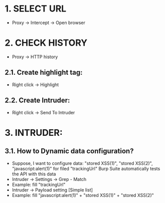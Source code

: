 # 1. SELECT URL
- Proxy -> Intercept -> Open browser

# 2. CHECK HISTORY
- Proxy -> HTTP history

## 2.1. Create highlight tag: 
- Right click -> Highlight

## 2.2. Create Intruder: 
- Right click -> Send To Intruder

# 3. INTRUDER:
## 3.1. How to Dynamic data configuration?
- Suppose, I want to configure data: "stored XSS(1)", "stored XSS(2)", "javascript:alert(1)" for filed "trackingUrl" Burp Suite automatically tests the API with this data
- Intruder -> Settings -> Grep - Match
- Example: fill "trackingUrl"
- Intruder -> Payload setting [Simple list]
- Example: fill "javascript:alert(1)" + "stored XSS(1)" + "stored XSS(2)"
